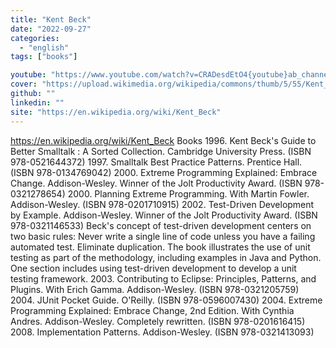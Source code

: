 ```yaml
---
title: "Kent Beck"
date: "2022-09-27"
categories:
  - "english"
tags: ["books"]

youtube: "https://www.youtube.com/watch?v=CRADesdEtO4{youtube}ab_channel=MohammedBesar-%D9%85%D8%AD%D9%85%D8%AF%D8%A8%D9%8A%D8%B5%D8%A7%D8%B1"
cover: "https://upload.wikimedia.org/wikipedia/commons/thumb/5/55/Kent_Beck_no_Workshop_Mapping_XP.jpg/440px-Kent_Beck_no_Workshop_Mapping_XP.jpg"
github: ""
linkedin: ""
site: "https://en.wikipedia.org/wiki/Kent_Beck"
---
```




https://en.wikipedia.org/wiki/Kent_Beck Books 1996. Kent Beck's Guide to Better Smalltalk : A Sorted Collection. Cambridge University Press. (ISBN 978-0521644372) 1997. Smalltalk Best Practice Patterns. Prentice Hall. (ISBN 978-0134769042) 2000. Extreme Programming Explained: Embrace Change. Addison-Wesley. Winner of the Jolt Productivity Award. (ISBN 978-0321278654) 2000. Planning Extreme Programming. With Martin Fowler. Addison-Wesley. (ISBN 978-0201710915) 2002. Test-Driven Development by Example. Addison-Wesley. Winner of the Jolt Productivity Award. (ISBN 978-0321146533) Beck's concept of test-driven development centers on two basic rules: Never write a single line of code unless you have a failing automated test. Eliminate duplication. The book illustrates the use of unit testing as part of the methodology, including examples in Java and Python. One section includes using test-driven development to develop a unit testing framework. 2003. Contributing to Eclipse: Principles, Patterns, and Plugins. With Erich Gamma. Addison-Wesley. (ISBN 978-0321205759) 2004. JUnit Pocket Guide. O'Reilly. (ISBN 978-0596007430) 2004. Extreme Programming Explained: Embrace Change, 2nd Edition. With Cynthia Andres. Addison-Wesley. Completely rewritten. (ISBN 978-0201616415) 2008. Implementation Patterns. Addison-Wesley. (ISBN 978-0321413093)
